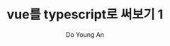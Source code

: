 ---
layout: post
title: vue를 typescript로 써보기 1
data: 2019-01-15
description: 
img: ./vue-typescript-1/logo.jpg
tags: [vue, typescript]
author: Do Young An
---